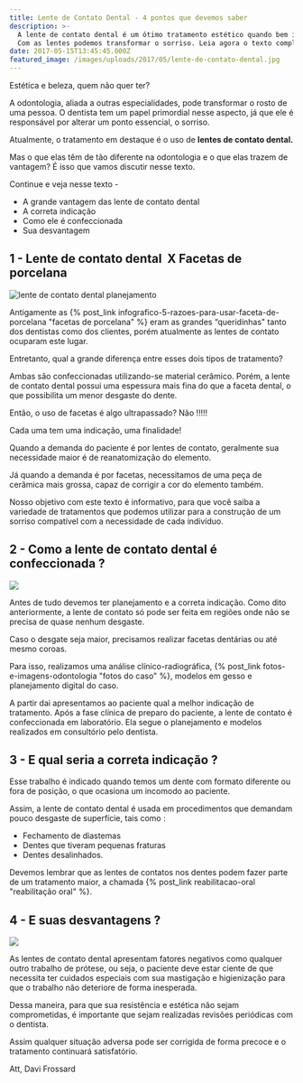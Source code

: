 ```yaml
---
title: Lente de Contato Dental - 4 pontos que devemos saber
description: >-
  A lente de contato dental é um ótimo tratamento estético quando bem indicado.
  Com as lentes podemos transformar o sorriso. Leia agora o texto completo.
date: 2017-05-15T13:45:45.000Z
featured_image: /images/uploads/2017/05/lente-de-contato-dental.jpg
---
```


Estética e beleza, quem não quer ter? 

A odontologia, aliada a outras especialidades, pode transformar o rosto de uma pessoa. O dentista tem um papel primordial nesse aspecto, já que ele é responsável por alterar um ponto essencial, o sorriso. 

Atualmente, o tratamento em destaque é o uso de **lentes de contato dental.** 

Mas o que elas têm de tão diferente na odontologia e o que elas trazem de vantagem? É isso que vamos discutir nesse texto. 

Continue e veja nesse texto -

*   A grande vantagem das lente de contato dental
*   A correta indicação
*   Como ele é confeccionada
*   Sua desvantagem

1 - Lente de contato dental  X Facetas de porcelana
---------------------------------------------------

![lente de contato dental planejamento](/images/uploads/2017/05/lente-de-contato-dente.jpg) 

Antigamente as {% post_link infografico-5-razoes-para-usar-faceta-de-porcelana "facetas de porcelana" %} eram as grandes “queridinhas" tanto dos dentistas como dos clientes, porém atualmente as lentes de contato ocuparam este lugar. 

Entretanto, qual a grande diferença entre esses dois tipos de tratamento? 

Ambas são confeccionadas utilizando-se material cerâmico. Porém, a lente de contato dental possui uma espessura mais fina do que a faceta dental, o que possibilita um menor desgaste do dente. 

Então, o uso de facetas é algo ultrapassado? Não !!!!! 

Cada uma tem uma indicação, uma finalidade! 

Quando a demanda do paciente é por lentes de contato, geralmente sua necessidade maior é de reanatomização do elemento. 

Já quando a demanda é por facetas, necessitamos de uma peça de cerâmica mais grossa, capaz de corrigir a cor do elemento também. 

Nosso objetivo com este texto é informativo, para que você saiba a variedade de tratamentos que podemos utilizar para a construção de um sorriso compatível com a necessidade de cada indivíduo.

2 - Como a lente de contato dental é confeccionada ?
----------------------------------------------------

![](/images/uploads/2017/05/lente-de-contato-dental-dúvidas.jpg) 

Antes de tudo devemos ter planejamento e a correta indicação. Como dito anteriormente, a lente de contato só pode ser feita em regiões onde não se precisa de quase nenhum desgaste. 

Caso o desgate seja maior, precisamos realizar facetas dentárias ou até mesmo coroas. 

Para isso, realizamos uma análise clínico-radiográfica, {% post_link fotos-e-imagens-odontologia "fotos do caso" %}, modelos em gesso e planejamento digital do caso. 

A partir dai apresentamos ao paciente qual a melhor indicação de tratamento. Após a fase clínica de preparo do paciente, a lente de contato é confeccionada em laboratório. Ela segue o planejamento e modelos realizados em consultório pelo dentista.

3 - E qual seria a correta indicação ?
--------------------------------------

Esse trabalho é indicado quando temos um dente com formato diferente ou fora de posição, o que ocasiona um incomodo ao paciente. 

Assim, a lente de contato dental é usada em procedimentos que demandam pouco desgaste de superfície, tais como :

*   Fechamento de diastemas
*   Dentes que tiveram pequenas fraturas
*   Dentes desalinhados.

Devemos lembrar que as lentes de contatos nos dentes podem fazer parte de um tratamento maior, a chamada {% post_link reabilitacao-oral "reabilitação oral" %}.

4 - E suas desvantagens ?
-------------------------

![](/images/uploads/2017/05/lente-de-contato-dental-desvantagens.jpg) 

As lentes de contato dental apresentam fatores negativos como qualquer outro trabalho de prótese, ou seja, o paciente deve estar ciente de que necessita ter cuidados especiais com sua mastigação e higienização para que o trabalho não deteriore de forma inesperada. 

Dessa maneira, para que sua resistência e estética não sejam comprometidas, é importante que sejam realizadas revisões periódicas com o dentista. 

Assim qualquer situação adversa pode ser corrigida de forma precoce e o tratamento continuará satisfatório. 

Att,
Davi Frossard
